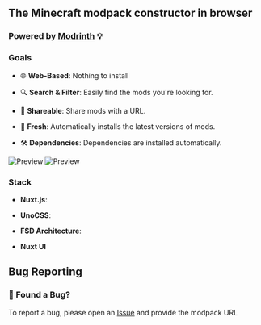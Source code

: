 ## The Minecraft modpack constructor in browser
### Powered by [Modrinth](https://modrinth.com/) 💡

### Goals

- 🌐 **Web-Based**: Nothing to install

- 🔍 **Search & Filter**: Easily find the mods you're looking for.
- 🔗 **Shareable**: Share mods with a URL.
- 🍉 **Fresh**: Automatically installs the latest versions of mods.
- 🛠️ **Dependencies**: Dependencies are installed automatically.

![Preview](https://modpack-constructor.vercel.app/preview-1.png)
![Preview](https://modpack-constructor.vercel.app/preview-2.png)

### Stack

- **Nuxt.js**:

- **UnoCSS**:

- **FSD Architecture**:

- **Nuxt UI**

## Bug Reporting
### 🐛 Found a Bug?

To report a bug, please open an [Issue](https://github.com/SbokyZahodi/modpack-constructor/issues) and provide the modpack URL

